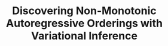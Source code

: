 ---
layout: post
title:  "Discovering Non-Monotonic Autoregressive Orderings with Variational Inference"
image: /images/voi.png
categories: research
authors: "<strong>Xuanlin Li*</strong>, Brandon Trabucco*, Dong Huk Park, Yang Gao, Michael Luo, Sheng Shen, Trevor Darrell"
venue: <em>International Conference on Learning Representations (ICLR) 2021</em>
arxiv: https://arxiv.org/abs/2110.15797
code: https://github.com/xuanlinli17/autoregressive_inference
slides: https://docs.google.com/presentation/d/1w5D9TrOKKMnT9ip81LnbtxfW-4UHIVc5sOd2W4phGiw/edit?usp=sharing
poster: https://drive.google.com/file/d/1rZooC6ED4MemoL2Sfo-xNPeZwkSFDyR8/view?usp=sharing
video_transcripts: https://docs.google.com/document/d/1KxBJBNev4UzYcybqRwGz27gtmH_LG2pQhGFTJXSUZzg/edit?usp=sharing
---